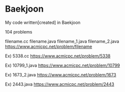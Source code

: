 # Baekjoon
My code written[created] in Baekjoon

104 problems

filename.cc
filename.java
filename_1.java
filename_2.java
https://www.acmicpc.net/problem/filename

Ex) 5338.cc
https://www.acmicpc.net/problem/5338

Ex) 10799_1.java
https://www.acmicpc.net/problem/10799

Ex) 1673_2.java
https://www.acmicpc.net/problem/1673

Ex) 2443.java
https://www.acmicpc.net/problem/2443
